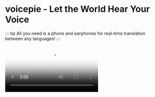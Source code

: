 # voicepie - Let the World Hear Your Voice

::: tip All you need is a phone and earphones for real-time translation between any languages!
:::

<div class="video-container">
  <video
   controls
    preload="auto"
    controlsList="nodownload noplaybackrate"
    disablePictureInPicture
    oncontextmenu="return false;"
    poster="https://bu.dusays.com/2024/11/06/672b2cad80067.webp"
  >
    <source src="/videos/voicepie_TransBuds___kikaGO.AI.mp4" type="video/mp4">
    您的浏览器不支持 HTML5 视频播放。
  </video>
  
</div>

<!--
<Carousel :images="[
    { url: 'https://bu.dusays.com/2024/08/15/66bdd7548db29.jpg', alt: '图片3' },
  { url: 'https://bu.dusays.com/2024/11/06/672b2cad80067.webp', alt: '图片2' },
   { url: 'https://bu.dusays.com/2024/04/29/662fa68d705e7.jpg', alt: '图片1' }
]" /> -->

<!-- ## 为什么我们与众不同？

- ✅ **真正实时**：业内领先的翻译速度，无感知延迟
- ✅ **全场景**：支持所有通讯软件，不受平台限制
- ✅ **易使用**：无需复杂设置，真正做到即开即用
- ✅ **高性价比**：一次投入，终身受益 -->
